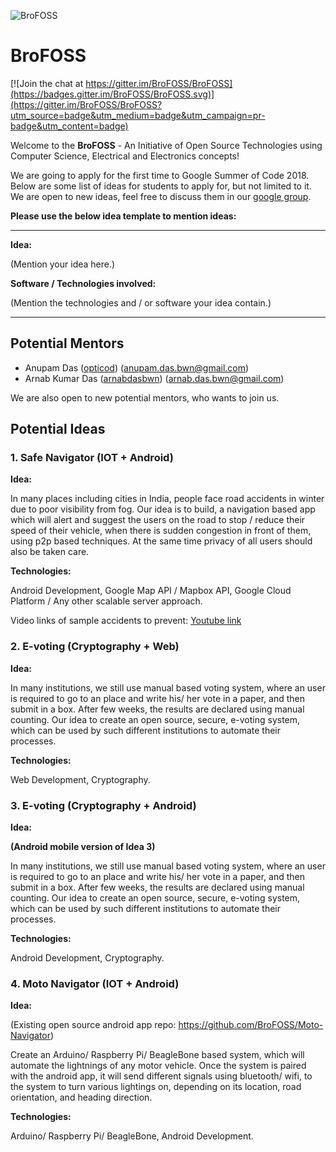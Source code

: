 ![BroFOSS](https://user-images.githubusercontent.com/13851773/35186632-04654536-fe3d-11e7-98d6-9bf5dc273840.png)

# BroFOSS

[![Join the chat at https://gitter.im/BroFOSS/BroFOSS](https://badges.gitter.im/BroFOSS/BroFOSS.svg)](https://gitter.im/BroFOSS/BroFOSS?utm_source=badge&utm_medium=badge&utm_campaign=pr-badge&utm_content=badge)

Welcome to the **BroFOSS** - An Initiative of Open Source Technologies using Computer Science, Electrical and Electronics concepts!

We are going to apply for the first time to Google Summer of Code 2018. Below are some list of ideas for students to apply for, but not limited to it. We are open to new ideas, feel free to discuss them in our [google group](https://groups.google.com/forum/#!forum/brofoss). 

**Please use the below idea template to mention ideas:**

***
**Idea:**

(Mention your idea here.)

**Software / Technologies involved:**

(Mention the technologies and / or software your idea contain.)

***

## Potential Mentors
* Anupam Das ([opticod](https://github.com/opticod)) (anupam.das.bwn@gmail.com)
* Arnab Kumar Das ([arnabdasbwn](https://github.com/arnabdasbwn)) (arnab.das.bwn@gmail.com)

We are also open to new potential mentors, who wants to join us.

## Potential Ideas
### 1. Safe Navigator (IOT + Android)

**Idea:**

In many places including cities in India, people face road accidents in winter due to poor visibility from fog. Our idea is to build, a navigation based app which will alert and suggest the users on the road to stop / reduce their speed of their vehicle, when there is sudden congestion in front of them, using p2p based techniques. At the same time privacy of all users should also be taken care. 

**Technologies:** 

Android Development, Google Map API / Mapbox API, Google Cloud Platform / Any other scalable server approach.

Video links of sample accidents to prevent: [Youtube link](https://www.youtube.com/watch?v=CaZWmFWZ_L0)

### 2. E-voting (Cryptography + Web)

**Idea:**

In many institutions, we still use manual based voting system, where an user  is required to go to an place and write his/ her vote in a paper, and then submit in a box. After few weeks, the results are declared using manual counting. Our idea to create an open source, secure, e-voting system, which can be used by such different institutions to automate their processes. 

**Technologies:**

Web Development, Cryptography.

### 3. E-voting (Cryptography + Android)

**Idea:**

**(Android mobile version of Idea 3)**

In many institutions, we still use manual based voting system, where an user  is required to go to an place and write his/ her vote in a paper, and then submit in a box. After few weeks, the results are declared using manual counting. Our idea to create an open source, secure, e-voting system, which can be used by such different institutions to automate their processes. 

**Technologies:**

Android Development, Cryptography.

### 4. Moto Navigator (IOT + Android)

**Idea:**

(Existing open source android app repo: https://github.com/BroFOSS/Moto-Navigator)

Create an Arduino/ Raspberry Pi/ BeagleBone based system, which will automate the lightnings of any motor vehicle. Once the system is paired with the android app, it will send different signals using bluetooth/ wifi, to the system to turn various lightings on, depending on its location, road orientation, and heading direction.

**Technologies:**

Arduino/ Raspberry Pi/ BeagleBone, Android Development.




